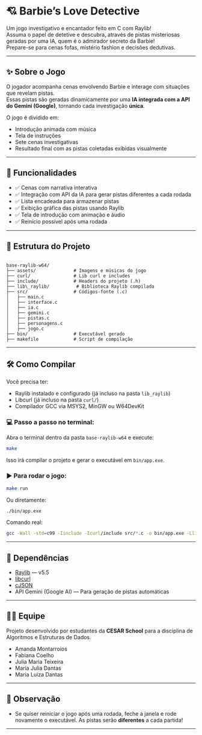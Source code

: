 # 💘 Barbie’s Love Detective
Um jogo investigativo e encantador feito em C com Raylib!  
Assuma o papel de detetive e descubra, através de pistas misteriosas geradas por uma IA, quem é o admirador secreto da Barbie!  
Prepare-se para cenas fofas, mistério fashion e decisões dedutivas.

---

## ✨ Sobre o Jogo

O jogador acompanha cenas envolvendo Barbie e interage com situações que revelam pistas.  
Essas pistas são geradas dinamicamente por uma **IA integrada com a API do Gemini (Google)**, tornando cada investigação **única**.

O jogo é dividido em:
- Introdução animada com música
- Tela de instruções
- Sete cenas investigativas
- Resultado final com as pistas coletadas exibidas visualmente

---

## 🧠 Funcionalidades

- ✅ Cenas com narrativa interativa
- ✅ Integração com API da IA para gerar pistas diferentes a cada rodada
- ✅ Lista encadeada para armazenar pistas
- ✅ Exibição gráfica das pistas usando Raylib
- ✅ Tela de introdução com animação e áudio
- ✅ Reinício possível após uma rodada

---

## 📁 Estrutura do Projeto

```

base-raylib-w64/
├── assets/              # Imagens e músicas do jogo
├── curl/                # Lib curl e includes
├── include/             # Headers do projeto (.h)
├── lib\_raylib/          # Biblioteca Raylib compilada
├── src/                 # Códigos-fonte (.c)
│   ├── main.c
│   ├── interface.c
│   ├── ia.c
│   ├── gemini.c
│   ├── pistas.c
│   ├── personagens.c
│   ├── jogo.c
├── bin/                 # Executável gerado
├── makefile             # Script de compilação

````

---

## 🛠️ Como Compilar

Você precisa ter:
- Raylib instalado e configurado (já incluso na pasta `lib_raylib`)
- Libcurl (já incluso na pasta `curl/`)
- Compilador GCC via MSYS2, MinGW ou W64DevKit

### 💻 Passo a passo no terminal:

Abra o terminal dentro da pasta `base-raylib-w64` e execute:

```bash
make
````

Isso irá compilar o projeto e gerar o executável em `bin/app.exe`.

### ▶️ Para rodar o jogo:

```bash
make run
```

Ou diretamente:

```bash
./bin/app.exe
```

 Comando real:
```bash
gcc -Wall -std=c99 -Iinclude -Icurl/include src/*.c -o bin/app.exe -Llib_raylib -Lcurl/lib -lraylib -lcurl -lopengl32 -lgdi32 -lwinmm
```
---

## 📌 Dependências

* [Raylib](https://www.raylib.com/) — v5.5
* [libcurl](https://curl.se/libcurl/)
* [cJSON](https://github.com/DaveGamble/cJSON)
* API Gemini (Google AI) — Para geração de pistas automáticas

---

## 👩‍💻 Equipe

Projeto desenvolvido por estudantes da **CESAR School** para a disciplina de Algoritmos e Estruturas de Dados.

- Amanda Montarroios  
- Fabiana Coelho  
- Julia Maria Teixeira  
- Maria Julia Dantas  
- Maria Luiza Dantas  


---

## 🧪 Observação

* Se quiser reiniciar o jogo após uma rodada, feche a janela e rode novamente o executável. As pistas serão **diferentes** a cada partida!

---

